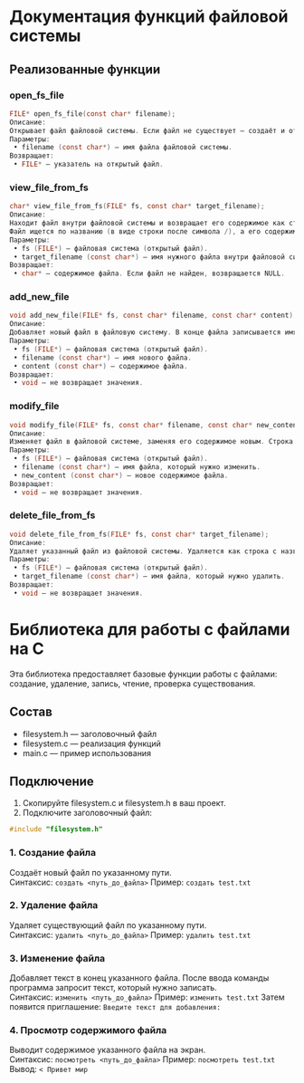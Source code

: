 # Документация функций файловой системы
## Реализованные функции

### open_fs_file

```c
FILE* open_fs_file(const char* filename);
Описание:
Открывает файл файловой системы. Если файл не существует — создаёт и открывает его.
Параметры:
 • filename (const char*) — имя файла файловой системы.
Возвращает:
 • FILE* — указатель на открытый файл.
```

### view_file_from_fs

```c
char* view_file_from_fs(FILE* fs, const char* target_filename);
Описание:
Находит файл внутри файловой системы и возвращает его содержимое как строку.
Файл ищется по названию (в виде строки после символа /), а его содержимое считывается до следующего заголовка файла (следующей строки, начинающейся с /).
Параметры:
 • fs (FILE*) — файловая система (открытый файл).
 • target_filename (const char*) — имя нужного файла внутри файловой системы.
Возвращает:
 • char* — содержимое файла. Если файл не найден, возвращается NULL.
```

### add_new_file

```c
void add_new_file(FILE* fs, const char* filename, const char* content);
Описание:
Добавляет новый файл в файловую систему. В конце файла записывается имя нового файла и его содержимое.
Параметры:
 • fs (FILE*) — файловая система (открытый файл).
 • filename (const char*) — имя нового файла.
 • content (const char*) — содержимое файла.
Возвращает:
 • void — не возвращает значения.
```

### modify_file

```c
void modify_file(FILE* fs, const char* filename, const char* new_content);
Описание:
Изменяет файл в файловой системе, заменяя его содержимое новым. Строка с названием файла остаётся, а содержимое обновляется.
Параметры:
 • fs (FILE*) — файловая система (открытый файл).
 • filename (const char*) — имя файла, который нужно изменить.
 • new_content (const char*) — новое содержимое файла.
Возвращает:
 • void — не возвращает значения.
```

### delete_file_from_fs

```c
void delete_file_from_fs(FILE* fs, const char* target_filename);
Описание:
Удаляет указанный файл из файловой системы. Удаляется как строка с названием файла, так и всё его содержимое до следующего файла или конца системы.
Параметры:
 • fs (FILE*) — файловая система (открытый файл).
 • target_filename (const char*) — имя файла, который нужно удалить.
Возвращает:
 • void — не возвращает значения.
```


# Библиотека для работы с файлами на C

Эта библиотека предоставляет базовые функции работы с файлами: создание, удаление, запись, чтение, проверка существования.

## Состав

- filesystem.h — заголовочный файл
- filesystem.c — реализация функций
- main.c — пример использования

## Подключение

1. Скопируйте filesystem.c и filesystem.h в ваш проект.
2. Подключите заголовочный файл:
```c
#include "filesystem.h"
```

### 1. Создание файла

Создаёт новый файл по указанному пути.  
Синтаксис:
`создать <путь_до_файла>`
Пример:
`создать test.txt`

### 2. Удаление файла

Удаляет существующий файл по указанному пути.  
Синтаксис:
`удалить <путь_до_файла>`
Пример:
`удалить test.txt`

### 3. Изменение файла

Добавляет текст в конец указанного файла. После ввода команды программа запросит текст, который нужно записать.  
Синтаксис:
`изменить <путь_до_файла>`
Пример:
`изменить test.txt`
Затем появится приглашение:
`Введите текст для добавления:`


### 4. Просмотр содержимого файла

Выводит содержимое указанного файла на экран.  
Синтаксис:
`посмотреть <путь_до_файла>`
Пример:
`посмотреть test.txt`
Вывод:
`< Привет мир`
